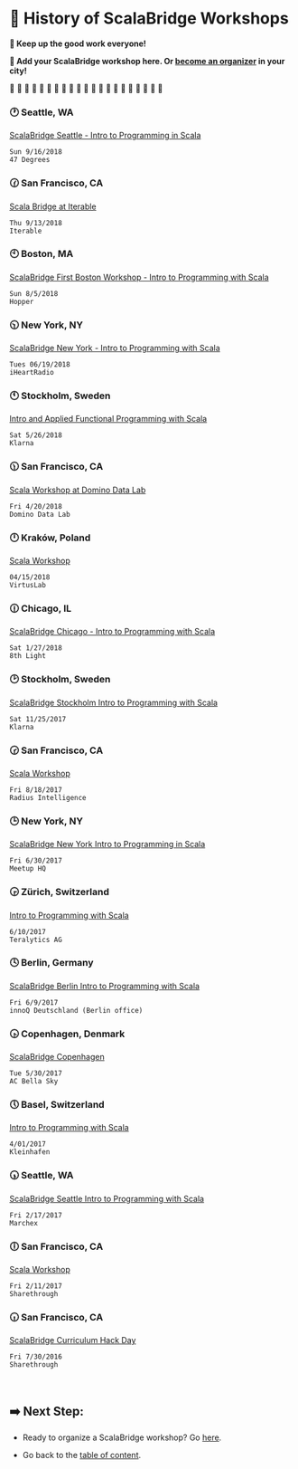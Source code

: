 # :scroll: History of ScalaBridge Workshops

**:bouquet: Keep up the good work everyone!**

**:confetti_ball: Add your ScalaBridge workshop here. Or [become an organizer](./README.md) in your city!**




:paw_prints: :paw_prints: :paw_prints: :paw_prints: :paw_prints: :paw_prints: :paw_prints: :paw_prints: :paw_prints: :paw_prints: :paw_prints: :paw_prints: :paw_prints: :paw_prints: :paw_prints: :paw_prints: :paw_prints: :paw_prints: :paw_prints: :paw_prints: :paw_prints:


### :clock1: Seattle, WA
[ScalaBridge Seattle - Intro to Programming in Scala](https://www.bridgetroll.org/events/440)
```text
Sun 9/16/2018
47 Degrees
```

### :clock130: San Francisco, CA
[Scala Bridge at Iterable](https://www.bridgetroll.org/events/440)
```text
Thu 9/13/2018
Iterable
```

### :clock10: Boston, MA
[ScalaBridge First Boston Workshop - Intro to Programming with Scala](https://www.bridgetroll.org/events/438)
```text
Sun 8/5/2018
Hopper
```

### :clock1030: New York, NY
[ScalaBridge New York - Intro to Programming with Scala](https://www.bridgetroll.org/events/430)
```text
Tues 06/19/2018
iHeartRadio
```

### :clock11: Stockholm, Sweden
[Intro and Applied Functional Programming with Scala](https://www.bridgetroll.org/events/433)
```text
Sat 5/26/2018
Klarna
```

### :clock1130: San Francisco, CA
[Scala Workshop at Domino Data Lab](https://www.bridgetroll.org/events/388)
```text
Fri 4/20/2018
Domino Data Lab
```


### :clock12: Kraków, Poland
[Scala Workshop](https://www.meetup.com/Krakow-Scala-User-Group/events/249387632/)
```text
04/15/2018
VirtusLab
```


### :clock1230: Chicago, IL
[ScalaBridge Chicago - Intro to Programming with Scala](https://www.bridgetroll.org/events/375)
```text
Sat 1/27/2018
8th Light
````

### :clock2: Stockholm, Sweden
[ScalaBridge Stockholm Intro to Programming with Scala](https://www.bridgetroll.org/events/370)
```text
Sat 11/25/2017
Klarna
```


### :clock230: San Francisco, CA
[Scala Workshop](https://www.bridgetroll.org/events/366)
```text
Fri 8/18/2017
Radius Intelligence
```


### :clock3: New York, NY
[ScalaBridge New York Intro to Programming in Scala](https://www.bridgetroll.org/events/359)
```text
Fri 6/30/2017
Meetup HQ
```

### :clock330: Zürich, Switzerland
[Intro to Programming with Scala](https://www.meetup.com/ScalaBridge-Switzerland/events/240556629/)
```text
6/10/2017
Teralytics AG
```


### :clock4: Berlin, Germany
[ScalaBridge Berlin Intro to Programming with Scala](https://www.bridgetroll.org/events/349)
```text
Fri 6/9/2017
innoQ Deutschland (Berlin office)
```


### :clock430: Copenhagen, Denmark
[ScalaBridge Copenhagen](https://www.bridgetroll.org/events/354)
```text
Tue 5/30/2017
AC Bella Sky
```


### :clock5: Basel, Switzerland
[Intro to Programming with Scala](https://www.meetup.com/ScalaBridge-Switzerland/events/238438857/)
```text
4/01/2017
Kleinhafen
```


### :clock530: Seattle, WA
[ScalaBridge Seattle Intro to Programming with Scala](https://www.bridgetroll.org/events/334)
```text
Fri 2/17/2017
Marchex
```


### :clock6: San Francisco, CA
[Scala Workshop](https://www.bridgetroll.org/events/333)
```text
Fri 2/11/2017
Sharethrough
```


### :clock630: San Francisco, CA
[ScalaBridge Curriculum Hack Day](https://www.eventbrite.com/e/scalabridge-curriculum-hack-day-tickets-6131325961)
```text
Fri 7/30/2016
Sharethrough
```


<br>


## :arrow_right: Next Step:
- Ready to organize a ScalaBridge workshop? Go [here](./README.md#bulb-how-to-organize-a-scalabridge-workshop).

- Go back to the [table of content](./README.md).
